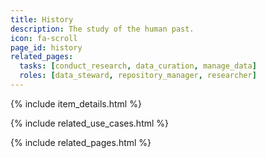 ```yaml
---
title: History
description: The study of the human past.
icon: fa-scroll
page_id: history
related_pages: 
  tasks: [conduct_research, data_curation, manage_data]
  roles: [data_steward, repository_manager, researcher]
---
```

{% include item_details.html %}

{% include related_use_cases.html %}

{% include related_pages.html %}
